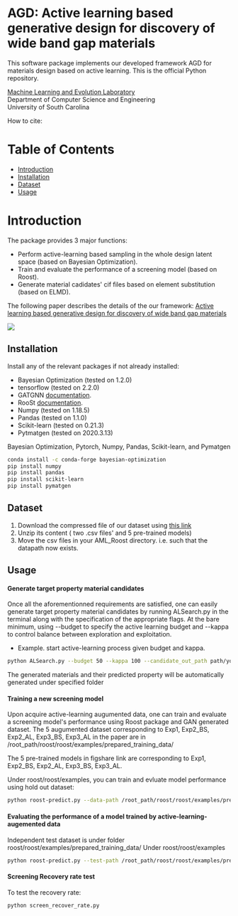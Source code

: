 # AGD: Active learning based generative design for discovery of wide band gap materials
This software package implements our developed framework AGD for materials design based on active learning. This is the official Python repository. 

[Machine Learning and Evolution Laboratory](http://mleg.cse.sc.edu)<br />
Department of Computer Science and Engineering <br />
University of South Carolina <br />

How to cite:<br />


# Table of Contents
* [Introduction](#introduction)
* [Installation](#installation)
* [Dataset](#dataset)
* [Usage](#usage)



<a name="introduction"></a>
# Introduction
The package provides 3 major functions:

- Perform active-learning based sampling in the whole design latent space (based on Bayesian Optimization).
- Train and evaluate the performance of a screening model (based on Roost).
- Generate material cadidates' cif files based on element substitution (based on ELMD). 

The following paper describes the details of the our framework:
[Active learning based generative design for discovery of wide band gap materials](https://arxiv.org/pdf/.pdf)



![](front-pic.png)
<a name="installation"></a>
## Installation
Install any of the relevant packages if not already installed:
* Bayesian Optimization (tested on 1.2.0)
* tensorflow (tested on 2.2.0)
* GATGNN [documentation](https://github.com/superlouis/GATGNN).
* RooSt [documentation](https://github.com/CompRhys/roost).
* Numpy   (tested on 1.18.5)
* Pandas  (tested on 1.1.0) 
* Scikit-learn (tested on 0.21.3) 
* Pytmatgen (tested on 2020.3.13)

Bayesian Optimization, Pytorch, Numpy, Pandas, Scikit-learn, and Pymatgen
```bash
conda install -c conda-forge bayesian-optimization
pip install numpy
pip install pandas
pip install scikit-learn
pip install pymatgen
```


<a name="dataset"></a>
## Dataset
1. Download the compressed file of our dataset using [this link](https://figshare.com/articles/dataset/bd_AML_whole_init_300_csv/14132270)
2. Unzip its content ( two .csv files' and 5 pre-trained models)
3. Move the csv files in your AML_Roost directory. i.e. such that the datapath now exists.

<a name="usage"></a>
## Usage
#### Generate target property material candidates
Once all the aforementionned requirements are satisfied, one can easily generate target property material candidates by running ALSearch.py in the terminal along with the specification of the appropriate flags. At the bare minimum, using --budget to specify the active learning budget and --kappa to control balance between exploration and exploitation.
- Example. start active-learning process given budget and kappa.
```bash
python ALSearch.py --budget 50 --kappa 100 --candidate_out_path path/you/prefer
```
The generated materials and their predicted property will be automatically generated under specified folder

#### Training a new screening model
 Upon acquire active-learning augumented data, one can train and evaluate a screening model's performance using Roost package and GAN generated dataset.
 The 5 augumented dataset corresponding to Exp1, Exp2_BS, Exp2_AL, Exp3_BS, Exp3_AL in the paper are in /root_path/roost/roost/examples/prepared_training_data/
 
 The 5 pre-trained models in figshare link are corresponding to Exp1, Exp2_BS, Exp2_AL, Exp3_BS, Exp3_AL.
 
 Under roost/roost/examples, you can train and evluate model performance using hold out dataset:
```bash
python roost-predict.py --data-path /root_path/roost/roost/examples/prepared_training_data/Exp3_AL_1153.csv --train --evaluate --val-size 0.2  --epochs 200 --run-id 311
```

#### Evaluating the performance of a model trained by active-learning-augemented data

Independent test dataset is under folder roost/roost/examples/prepared_training_data/
Under roost/roost/examples
```bash
python roost-predict.py --test-path /root_path/roost/roost/examples/prepared_training_data/bd_test_only.csv --regression --evaluate --run-id 3
```

#### Screening Recovery rate test

To test the recovery rate:
```bash
python screen_recover_rate.py
```

